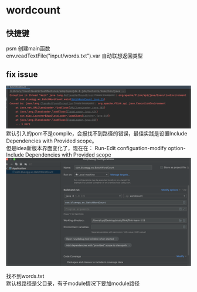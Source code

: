 # wordcount

## 快捷键

psm  创建main函数  
env.readTextFile("input/words.txt").var 自动联想返回类型

## fix issue

![NoClassDefFoundError](doc/error-msg.png)  
默认引入的pom不是compile，会报找不到路径的错误，最佳实践是设置Include Dependencies with Provided scope。  
但是idea新版本界面变化了，现在在： Run-Edit configuation-modify option-Include Dependencies with Provided scope
![设置Provided scope](doc/set-provided.png)  

找不到words.txt  
默认根路径是父目录，有子module情况下要加module路径  
